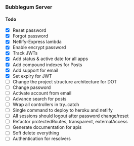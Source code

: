 ### Bubblegum Server

#### Todo

- [x] Reset password
- [x] Forgot password
- [x] Netlify-Express lambda
- [x] Enable encrypt password
- [x] Track JWTs
- [x] Add status & active date for all apps
- [x] Add compound indexes for Posts
- [x] Add support for email
- [x] Set expiry for JWT
- [ ] Change the project structure architecture for DOT
- [ ] Change password
- [ ] Activate account from email
- [ ] Advance search for posts
- [ ] Wrap all controllers in try..catch
- [ ] Single command to deploy to heroku and netlify
- [ ] All sessions should logout after password change/reset
- [ ] Refactor protectedRoutes, transparent, externalAccess
- [ ] Generate documentation for apis
- [ ] Soft delete everything
- [ ] Authentication for resolvers

